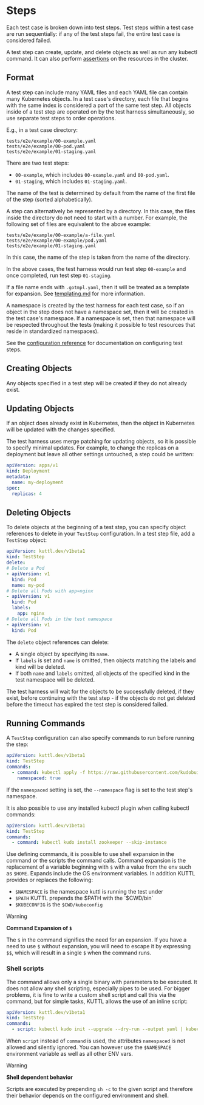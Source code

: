 # Steps

Each test case is broken down into test steps. Test steps within a test case are run sequentially: if any of the test steps fail, the entire test case is considered failed.

A test step can create, update, and delete objects as well as run any kubectl command.
It can also perform [assertions](asserts-errors.md) on the resources in the cluster.

## Format

A test step can include many YAML files and each YAML file can contain many Kubernetes objects. In a test case's directory, each file that begins with the same index is considered a part of the same test step. All objects inside of a test step are operated on by the test harness simultaneously, so use separate test steps to order operations.

E.g., in a test case directory:

```text
tests/e2e/example/00-example.yaml
tests/e2e/example/00-pod.yaml
tests/e2e/example/01-staging.yaml
```

There are two test steps:

* `00-example`, which includes `00-example.yaml` and `00-pod.yaml`.
* `01-staging`, which includes `01-staging.yaml`.

The name of the test is determined by default from the name of the first file of the step (sorted alphabetically).

A step can alternatively be represented by a directory.
In this case, the files inside the directory do not need to start with a number.
For example, the following set of files are equivalent to the above example:

```text
tests/e2e/example/00-example/a-file.yaml
tests/e2e/example/00-example/pod.yaml
tests/e2e/example/01-staging.yaml
```
In this case, the name of the step is taken from the name of the directory.

In the above cases, the test harness would run test step `00-example` and once completed, run test step `01-staging`.

If a file name ends with `.gotmpl.yaml`, then it will be treated as a template for expansion.
See [templating.md](templating.md) for more information.

A namespace is created by the test harness for each test case, so if an object in the step does not have a namespace set, then it will be created in the test case's namespace. If a namespace is set, then that namespace will be respected throughout the tests (making it possible to test resources that reside in standardized namespaces).

See the [configuration reference](reference.md#teststep) for documentation on configuring test steps.

## Creating Objects

Any objects specified in a test step will be created if they do not already exist.

## Updating Objects

If an object does already exist in Kubernetes, then the object in Kubernetes will be updated with the changes specified.

The test harness uses merge patching for updating objects, so it is possible to specify minimal updates. For example, to change the replicas on a deployment but leave all other settings untouched, a step could be written:

```yaml
apiVersion: apps/v1
kind: Deployment
metadata:
  name: my-deployment
spec:
  replicas: 4
```

## Deleting Objects

To delete objects at the beginning of a test step, you can specify object references to delete in your `TestStep` configuration. In a test step file, add a `TestStep` object:

```yaml
apiVersion: kuttl.dev/v1beta1
kind: TestStep
delete:
# Delete a Pod
- apiVersion: v1
  kind: Pod
  name: my-pod
# Delete all Pods with app=nginx
- apiVersion: v1
  kind: Pod
  labels:
    app: nginx
# Delete all Pods in the test namespace
- apiVersion: v1
  kind: Pod
```

The `delete` object references can delete:

* A single object by specifying its `name`.
* If `labels` is set and `name` is omitted, then objects matching the labels and kind will be deleted.
* If both `name` and `labels` omitted, all objects of the specified kind in the test namespace will be deleted.

The test harness will wait for the objects to be successfully deleted, if they exist, before continuing with the test step - if the objects do not get deleted before the timeout has expired the test step is considered failed.

## Running Commands

A `TestStep` configuration can also specify commands to run before running the step:

```yaml
apiVersion: kuttl.dev/v1beta1
kind: TestStep
commands:
  - command: kubectl apply -f https://raw.githubusercontent.com/kudobuilder/kudo/master/docs/deployment/10-crds.yaml
    namespaced: true
```

If the `namespaced` setting is set, the `--namespace` flag is set to the test step's namespace.

It is also possible to use any installed kubectl plugin when calling kubectl commands:

```yaml
apiVersion: kuttl.dev/v1beta1
kind: TestStep
commands:
  - command: kubectl kudo install zookeeper --skip-instance
```

Use defining commands, it is possible to use shell expansion in the command or the scripts the command calls.  Command expansion is the replacement of a variable beginning with `$` with a value from the env such as `$HOME`.  Expands include the OS environment variables.  In addition KUTTL provides or replaces the following:

- `$NAMESPACE` is the namespace kuttl is running the test under
- `$PATH` KUTTL prepends the $PATH with the `$CWD/bin`
- `$KUBECONFIG` is the `$CWD/kubeconfig`

> [!WARNING]
> **Command Expansion of `$`**
>
> The `$` in the command signifies the need for an expansion.
> If you have a need to use `$` without expansion, you will need to escape it by expressing `$$`,
> which will result in a single `$` when the command runs.

### Shell scripts

The command allows only a single binary with parameters to be executed. It does not allow any shell scripting, especially pipes to be used. For bigger problems, it is fine to write a custom shell script and call this via the command, but for simple tasks, KUTTL allows the use of an inline script:

```yaml
apiVersion: kuttl.dev/v1beta1
kind: TestStep
commands:
  - script: kubectl kudo init --upgrade --dry-run --output yaml | kubectl delete -f -
```

When `script` instead of `command` is used, the attributes `namespaced` is not allowed and silently ignored. You can however use the `$NAMESPACE` environment variable as well as all other ENV vars.

> [!WARNING]
> **Shell dependent behavior**
>
> Scripts are executed by prepending `sh -c` to the given script
> and therefore their behavior depends on the configured environment and shell.

